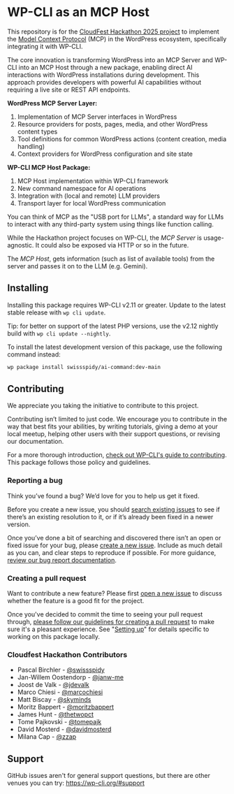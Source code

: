 # WP-CLI as an MCP Host

This repository is for the [CloudFest Hackathon 2025 project](https://hackathon.cloudfest.com/project/wp-cli-mcp-host/) to implement the [Model Context Protocol](https://modelcontextprotocol.io/) (MCP) in the WordPress ecosystem, specifically integrating it with WP-CLI.

The core innovation is transforming WordPress into an MCP Server and WP-CLI into an MCP Host through a new package, enabling direct AI interactions with WordPress installations during development. This approach provides developers with powerful AI capabilities without requiring a live site or REST API endpoints.

**WordPress MCP Server Layer:**

1. Implementation of MCP Server interfaces in WordPress
2. Resource providers for posts, pages, media, and other WordPress content types
3. Tool definitions for common WordPress actions (content creation, media handling)
4. Context providers for WordPress configuration and site state

**WP-CLI MCP Host Package:**

1. MCP Host implementation within WP-CLI framework
2. New command namespace for AI operations
3. Integration with (local and remote) LLM providers
4. Transport layer for local WordPress communication

You can think of MCP as the "USB port for LLMs", a standard way for LLMs to interact with any third-party system using things like function calling.

While the Hackathon project focuses on WP-CLI, the _MCP Server_ is usage-agnostic. It could also be exposed via HTTP or so in the future.

The _MCP Host_, gets information (such as list of available tools) from the server and passes it on to the LLM (e.g. Gemini).

## Installing

Installing this package requires WP-CLI v2.11 or greater. Update to the latest stable release with `wp cli update`.

Tip: for better on support of the latest PHP versions, use the v2.12 nightly build with `wp cli update --nightly`.

To install the latest development version of this package, use the following command instead:

```bash
wp package install swissspidy/ai-command:dev-main
```

## Contributing

We appreciate you taking the initiative to contribute to this project.

Contributing isn’t limited to just code. We encourage you to contribute in the way that best fits your abilities, by writing tutorials, giving a demo at your local meetup, helping other users with their support questions, or revising our documentation.

For a more thorough introduction, [check out WP-CLI's guide to contributing](https://make.wordpress.org/cli/handbook/contributing/). This package follows those policy and guidelines.

### Reporting a bug

Think you’ve found a bug? We’d love for you to help us get it fixed.

Before you create a new issue, you should [search existing issues](https://github.com/swissspidy/ai-command/issues?q=label%3Abug%20) to see if there’s an existing resolution to it, or if it’s already been fixed in a newer version.

Once you’ve done a bit of searching and discovered there isn’t an open or fixed issue for your bug, please [create a new issue](https://github.com/swissspidy/ai-command/issues/new). Include as much detail as you can, and clear steps to reproduce if possible. For more guidance, [review our bug report documentation](https://make.wordpress.org/cli/handbook/bug-reports/).

### Creating a pull request

Want to contribute a new feature? Please first [open a new issue](https://github.com/swissspidy/ai-command/issues/new) to discuss whether the feature is a good fit for the project.

Once you've decided to commit the time to seeing your pull request through, [please follow our guidelines for creating a pull request](https://make.wordpress.org/cli/handbook/pull-requests/) to make sure it's a pleasant experience. See "[Setting up](https://make.wordpress.org/cli/handbook/pull-requests/#setting-up)" for details specific to working on this package locally.

### Cloudfest Hackathon Contributors

- Pascal Birchler - [@swissspidy](https://github.com/swissspidy)
- Jan-Willem Oostendorp - [@janw-me](https://github.com/janw-me)
- Joost de Valk - [@jdevalk](https://github.com/jdevalk)
- Marco Chiesi - [@marcochiesi](https://github.com/marcochiesi)
- Matt Biscay - [@skyminds](https://github.com/skyminds)
- Moritz Bappert - [@moritzbappert](https://github.com/moritzbappert)
- James Hunt - [@thetwopct](https://github.com/thetwopct)
- Tome Pajkovski - [@tomepajk](https://github.com/tomepajk)
- David Mosterd - [@davidmosterd](https://github.com/davidmosterd)
- Milana Cap - [@zzap](https://github.com/zzap)

## Support

GitHub issues aren't for general support questions, but there are other venues you can try: https://wp-cli.org/#support

